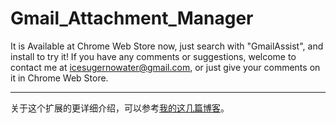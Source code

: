 # Gmail_Attachment_Manager
It is Available at Chrome Web Store now, just search with "GmailAssist", and install to try it! 
If you have any comments or suggestions, welcome to contact me at icesugernowater@gmail.com, or just give your comments on it in Chrome Web Store.

------
关于这个扩展的更详细介绍，可以参考[我的这几篇博客](https://www.cnblogs.com/ligerleng/p/gmail_assist_0.html)。
